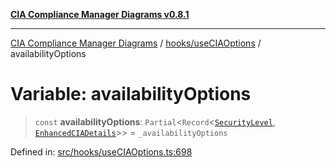 [**CIA Compliance Manager Diagrams v0.8.1**](../../../README.md)

***

[CIA Compliance Manager Diagrams](../../../modules.md) / [hooks/useCIAOptions](../README.md) / availabilityOptions

# Variable: availabilityOptions

> `const` **availabilityOptions**: `Partial`\<`Record`\<[`SecurityLevel`](../../../types/cia/type-aliases/SecurityLevel.md), [`EnhancedCIADetails`](../interfaces/EnhancedCIADetails.md)\>\> = `_availabilityOptions`

Defined in: [src/hooks/useCIAOptions.ts:698](https://github.com/Hack23/cia-compliance-manager/blob/aea527f1006de96602c10bb201453301cffe7b07/src/hooks/useCIAOptions.ts#L698)
